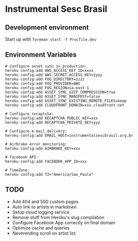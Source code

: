 Instrumental Sesc Brasil
========================

## Development environment

Start up with `foreman start -f Procfile.dev`

## Environment Variables

```
# Configure asset sync in production:
heroku config:add AWS_ACCESS_KEY_ID=xxxx
heroku config:add AWS_SECRET_ACCESS_KEY=yyyy
heroku config:add FOG_DIRECTORY=zzzz
heroku config:add FOG_PROVIDER=AWS
heroku config:add FOG_REGION=sa-east-1
heroku config:add ASSET_SYNC_GZIP_COMPRESSION=true
heroku config:add ASSET_SYNC_MANIFEST=false
heroku config:add ASSET_SYNC_EXISTING_REMOTE_FILES=keep
heroku config:add CLOUDFRONT_DOMAIN=xxx.cloudfront.net

# Configure recaptcha:
heroku config:add RECAPTCHA_PUBLIC_KEY=xxx
heroku config:add RECAPTCHA_PRIVATE_KEY=yyy

# Configure e-mail delivery:
heroku config:add EMAIL_HOST=instrumentalsescbrasil.org.br

# Airbrake error monitoring:
heroku config:add AIRBRAKE_KEY=xxx

# Facebook API:
heroku config:add FACEBOOK_APP_ID=xxx

# TimeZone:
heroku config:add TZ="America/Sao_Paulo"
```

## TODO

- Add 404 and 500 custom pages
- Auto link to artists in markdown
- Setup cloud logging service
- Remove stuff from Heroku's slug compilation
- Configure Facebook App correctly on final domain
- Optimize cache and queries
- Neverending scroll on artist list
